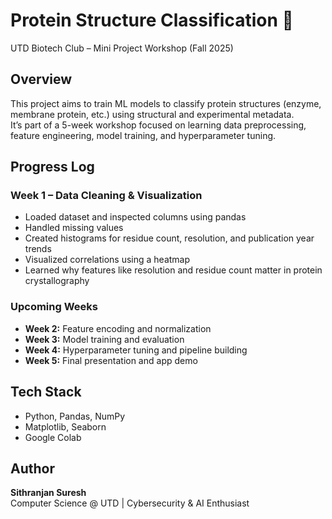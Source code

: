 # Protein Structure Classification 🧬  
UTD Biotech Club – Mini Project Workshop (Fall 2025)

## Overview
This project aims to train ML models to classify protein structures (enzyme, membrane protein, etc.) using structural and experimental metadata.  
It’s part of a 5-week workshop focused on learning data preprocessing, feature engineering, model training, and hyperparameter tuning.

## Progress Log
### Week 1 – Data Cleaning & Visualization
- Loaded dataset and inspected columns using pandas
- Handled missing values
- Created histograms for residue count, resolution, and publication year trends
- Visualized correlations using a heatmap
- Learned why features like resolution and residue count matter in protein crystallography

### Upcoming Weeks
- **Week 2:** Feature encoding and normalization  
- **Week 3:** Model training and evaluation  
- **Week 4:** Hyperparameter tuning and pipeline building  
- **Week 5:** Final presentation and app demo  

## Tech Stack
- Python, Pandas, NumPy  
- Matplotlib, Seaborn  
- Google Colab

## Author
**Sithranjan Suresh**  
Computer Science @ UTD | Cybersecurity & AI Enthusiast

